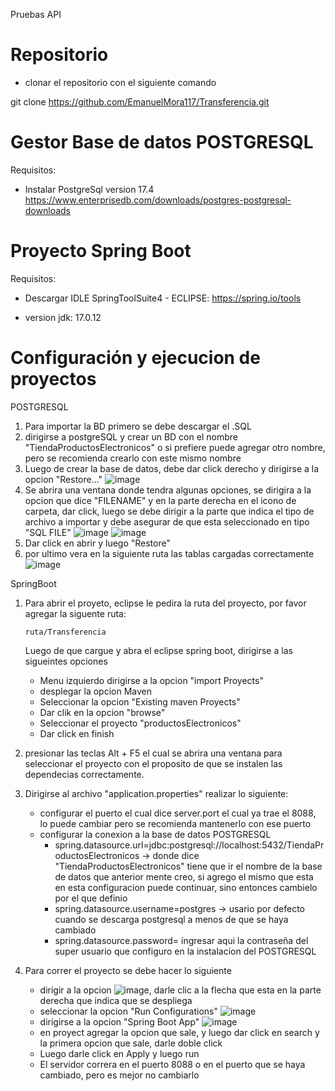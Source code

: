 Pruebas API

# Repositorio
- clonar el repositorio con el siguiente comando
  
git clone https://github.com/EmanuelMora117/Transferencia.git

# Gestor Base de datos POSTGRESQL

Requisitos:

- Instalar PostgreSql version 17.4
  https://www.enterprisedb.com/downloads/postgres-postgresql-downloads

# Proyecto Spring Boot

Requisitos:

- Descargar IDLE SpringToolSuite4 - ECLIPSE:
  https://spring.io/tools

- version jdk: 17.0.12



# Configuración y ejecucion de proyectos


POSTGRESQL
 1. Para importar la BD primero se debe descargar el .SQL
 2. dirigirse a postgreSQL y crear un BD con el nombre "TiendaProductosElectronicos" o si prefiere puede agregar otro nombre, pero se recomienda crearlo con este mismo nombre
 3. Luego de crear la base de datos, debe dar click derecho y dirigirse a la opcion "Restore..." ![image](https://github.com/user-attachments/assets/2e6051d5-2192-41c6-bd2b-df91cf1d7395)
 4. Se abrira una ventana donde tendra algunas opciones, se dirigira a la opcion que dice "FILENAME" y en la parte derecha en el icono de carpeta, dar click, luego se debe dirigir a la parte que indica el tipo de archivo a importar y debe asegurar de que esta seleccionado en tipo "SQL FILE" ![image](https://github.com/user-attachments/assets/28a7c459-0d5d-4b1a-b71e-e0a4f99cf0ea) ![image](https://github.com/user-attachments/assets/641955c1-8536-44f3-a78a-87548a057d87)
 5. Dar click en abrir y luego "Restore"
 6. por ultimo vera en la siguiente ruta las tablas cargadas correctamente 
![image](https://github.com/user-attachments/assets/646e85a6-d39d-4328-8d1b-551b21d1181e)
   
SpringBoot

1. Para abrir el proyeto, eclipse le pedira la ruta del proyecto, por favor agregar la siguente ruta:

       ruta/Transferencia

   Luego de que cargue y abra el eclipse spring boot, dirigirse a las sigueintes opciones
    - Menu izquierdo dirigirse a la opcion "import Proyects"
    - desplegar la opcion Maven
    - Seleccionar la opcion "Existing maven Proyects"
    - Dar clik en la opcion "browse"
    - Seleccionar el proyecto "productosElectronicos"
    - Dar click en finish
2. presionar las teclas Alt + F5 el cual se abrira una ventana para seleccionar el proyecto con el proposito de que se instalen las dependecias correctamente.
3. Dirigirse al archivo "application.properties" realizar lo siguiente:
    - configurar el puerto el cual dice server.port el cual ya trae el 8088, lo puede cambiar pero se recomienda mantenerlo con ese puerto
    - configurar la conexion a la base de datos POSTGRESQL
       - spring.datasource.url=jdbc:postgresql://localhost:5432/TiendaProductosElectronicos -> donde dice "TiendaProductosElectronicos" tiene que ir el nombre de la base de datos que anterior mente creo, si agrego el mismo que esta en esta configuracion puede continuar, sino entonces cambielo por el que definio
       - spring.datasource.username=postgres -> usario por defecto cuando se descarga postgresql a menos de que se haya cambiado
       - spring.datasource.password= ingresar aqui la contraseña del super usuario que configuro en la instalacion del POSTGRESQL
      
 4. Para correr el proyecto se debe hacer lo siguiente
      - dirigir a la opcion ![image](https://github.com/user-attachments/assets/c8f0f7ce-8134-4612-a919-121810901d37), darle clic a la flecha que esta en la parte derecha que indica que se despliega 
      - seleccionar la opcion "Run Configurations" ![image](https://github.com/user-attachments/assets/904a2aac-cf05-45a2-80b8-7da6efd2b270)
      - dirigirse a la opcion "Spring Boot App" ![image](https://github.com/user-attachments/assets/baadd658-62fa-4672-b318-79240c4463df)
      - en proyect agregar la opcion que sale, y luego dar click en search y la primera opcion que sale, darle doble click
      - Luego darle click en Apply y luego run
      - El servidor correra en el puerto 8088 o en el puerto que se haya cambiado, pero es mejor no cambiarlo
